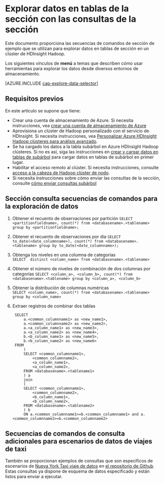 <properties
    pageTitle="Explorar datos en tablas de la sección con las consultas de la sección | Microsoft Azure"
    description="Explorar datos en tablas de la sección uso de consultas de la sección."
    services="machine-learning"
    documentationCenter=""
    authors="bradsev"
    manager="jhubbard"
    editor="cgronlun"  />

<tags
    ms.service="machine-learning"
    ms.workload="data-services"
    ms.tgt_pltfrm="na"
    ms.devlang="na"
    ms.topic="article"
    ms.date="09/13/2016"
    ms.author="bradsev" />

# <a name="explore-data-in-hive-tables-with-hive-queries"></a>Explorar datos en tablas de la sección con las consultas de la sección

Este documento proporciona las secuencias de comandos de sección de ejemplo que se utilizan para explorar datos en tablas de sección en un clúster de HDInsight Hadoop.

Los siguientes vínculos de **menú** a temas que describen cómo usar herramientas para explorar los datos desde diversos entornos de almacenamiento.

[AZURE.INCLUDE [cap-explore-data-selector](../../includes/cap-explore-data-selector.md)]

## <a name="prerequisites"></a>Requisitos previos
En este artículo se supone que tiene:

* Crear una cuenta de almacenamiento de Azure. Si necesita instrucciones, vea [crear una cuenta de almacenamiento de Azure](../storage/storage-create-storage-account.md#create-a-storage-account)
* Aprovisiona un clúster de Hadoop personalizado con el servicio de HDInsight. Si necesita instrucciones, vea [Personalizar Azure HDInsight Hadoop clústeres para análisis avanzado](machine-learning-data-science-customize-hadoop-cluster.md).
* Se ha cargado los datos a la tabla subárbol en Azure HDInsight Hadoop clústeres. Si no es así, siga las instrucciones en [crear y cargar datos en tablas de subárbol](machine-learning-data-science-move-hive-tables.md) para cargar datos en tablas de subárbol en primer lugar.
* Habilitar el acceso remoto al clúster. Si necesita instrucciones, consulte [acceso a la cabeza de Hadoop clúster de nodo](machine-learning-data-science-customize-hadoop-cluster.md#headnode).
* Si necesita instrucciones sobre cómo enviar las consultas de la sección, consulte [cómo enviar consultas subárbol](machine-learning-data-science-move-hive-tables.md#submit)

## <a name="example-hive-query-scripts-for-data-exploration"></a>Sección consulta secuencias de comandos para la exploración de datos

1. Obtener el recuento de observaciones por partición `SELECT <partitionfieldname>, count(*) from <databasename>.<tablename> group by <partitionfieldname>;`

2. Obtener el recuento de observaciones por día `SELECT to_date(<date_columnname>), count(*) from <databasename>.<tablename> group by to_date(<date_columnname>);`

3. Obtenga los niveles en una columna de categorías  
    `SELECT  distinct <column_name> from <databasename>.<tablename>`

4. Obtener el número de niveles de combinación de dos columnas por categorías `SELECT <column_a>, <column_b>, count(*) from <databasename>.<tablename> group by <column_a>, <column_b>`

5. Obtener la distribución de columnas numéricas  
    `SELECT <column_name>, count(*) from <databasename>.<tablename> group by <column_name>`

6. Extraer registros de combinar dos tablas

        SELECT
            a.<common_columnname1> as <new_name1>,
            a.<common_columnname2> as <new_name2>,
            a.<a_column_name1> as <new_name3>,
            a.<a_column_name2> as <new_name4>,
            b.<b_column_name1> as <new_name5>,
            b.<b_column_name2> as <new_name6>
        FROM
            (
            SELECT <common_columnname1>,
                <common_columnname2>,
                <a_column_name1>,
                <a_column_name2>,
            FROM <databasename>.<tablename1>
            ) a
            join
            (
            SELECT <common_columnname1>,
                <common_columnname2>,
                <b_column_name1>,
                <b_column_name2>,
            FROM <databasename>.<tablename2>
            ) b
            ON a.<common_columnname1>=b.<common_columnname1> and a.<common_columnname2>=b.<common_columnname2>

## <a name="additional-query-scripts-for-taxi-trip-data-scenarios"></a>Secuencias de comandos de consulta adicionales para escenarios de datos de viajes de taxi

También se proporcionan ejemplos de consultas que son específicos de escenarios de [Nueva York Taxi viaje de datos](http://chriswhong.com/open-data/foil_nyc_taxi/) en [el repositorio de Github](https://github.com/Azure/Azure-MachineLearning-DataScience/tree/master/Misc/DataScienceProcess/DataScienceScripts). Estas consultas ya dispone de esquema de datos especificado y están listos para enviar a ejecutar.
